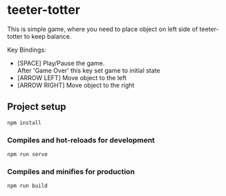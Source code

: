 # teeter-totter
This is simple game, where you need to place object on left side of teeter-totter to keep balance.

Key Bindings:
- [SPACE] Play/Pause the game.  
    After 'Game Over' this key set game to initial state
- [ARROW LEFT] Move object to the left
- [ARROW RIGHT] Move object to the right

## Project setup
```
npm install
```

### Compiles and hot-reloads for development
```
npm run serve
```

### Compiles and minifies for production
```
npm run build
```
